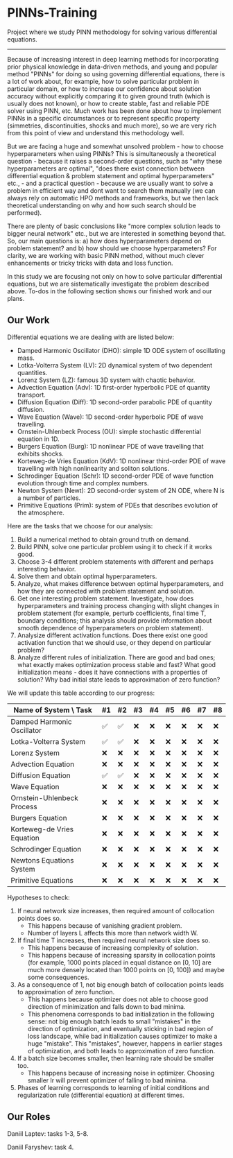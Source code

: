 # PINNs-Training
Project where we study PINN methodology for solving various differential equations.

---

Because of increasing interest in deep learning methods for incorporating prior physical knowledge in data-driven methods, and young and popular method "PINNs" for doing so using governing differential equations, there is a lot of work about, for example, how to solve particular problem in particular domain, or how to increase our confidence about solution accuracy without explicitly comparing it to given ground truth (which is usually does not known), or how to create stable, fast and reliable PDE solver using PINN, etc. Much work has been done about how to implement PINNs in a specific circumstances or to represent specific property (simmetries, discontinuities, shocks and much more), so we are very rich from this point of view and understand this methodology well.

But we are facing a huge and somewhat unsolved problem - how to choose hyperparameters when using PINNs? This is simultaneously a theoretical question - because it raises a second-order questions, such as "why these hyperparameters are optimal", "does there exist connection between differential equation & problem statement and optimal hyperparameters" etc., - and a practical question - because we are usually want to solve a problem in efficient way and dont want to search them manually (we can always rely on automatic HPO methods and frameworks, but we then lack theoretical understanding on why and how such search should be performed).

There are plenty of basic conclusions like "more complex solution leads to bigger neural network" etc., but we are interested in something beyond that. So, our main questions is: a) how does hyperparameters depend on problem statement? and b) how should we choose hyperparameters? For clarity, we are working with basic PINN method, without much clever enhancements or tricky tricks with data and loss function. 

In this study we are focusing not only on how to solve particular differential equations, but we are sistematically investigate the problem described above. To-dos in the following section shows our finished work and our plans.

## Our Work

Differential equations we are dealing with are listed below:

- Damped Harmonic Oscillator (DHO): simple 1D ODE system of oscillating mass.
- Lotka-Volterra System (LV): 2D dynamical system of two dependent quantities.
- Lorenz System (LZ): famous 3D system with chaotic behavior.
- Advection Equation (Adv): 1D first-order hyperbolic PDE of quantity transport.
- Diffusion Equation (Diff): 1D second-order parabolic PDE of quantity diffusion.
- Wave Equation (Wave): 1D second-order hyperbolic PDE of wave travelling.
- Ornstein-Uhlenbeck Process (OU): simple stochastic differential equation in 1D.
- Burgers Equation (Burg): 1D nonlinear PDE of wave travelling that exhibits shocks.
- Korteweg-de Vries Equation (KdV): 1D nonlinear third-order PDE of wave travelling with high nonlinearity and soliton solutions.
- Schrodinger Equation (Schr): 1D second-order PDE of wave function evolution through time and complex numbers.
- Newton System (Newt): 2D second-order system of 2N ODE, where N is a number of particles.
- Primitive Equations (Prim): system of PDEs that describes evolution of the atmosphere.

Here are the tasks that we choose for our analysis:

1. Build a numerical method to obtain ground truth on demand.
2. Build PINN, solve one particular problem using it to check if it works good.
3. Choose 3-4 different problem statements with different and perhaps interesting behavior.
4. Solve them and obtain optimal hyperparameters.
5. Analyze, what makes difference between optimal hyperparameters, and how they are connected with problem statement and solution.
6. Get one interesting problem statement. Investigate, how does hyperparameters and training process changing with slight changes in problem statement (for example, perturb coefficients, final time T, boundary conditions; this analysis should provide information about smooth dependence of hyperparameters on problem statement).
7. Analysize different activation functions. Does there exist one good activation function that we should use, or they depend on particular problem?
8. Analyze different rules of initialization. There are good and bad ones; what exactly makes optimization process stable and fast? What good initialization means - does it have connections with a properties of solution? Why bad initial state leads to approximation of zero function?

We will update this table according to our progress:

| Name of System \ Task | #1 | #2 | #3 | #4 | #5 | #6 | #7 | #8 |
|---|---|---|---|---|---|---|---|---|
| Damped Harmonic Oscillator | ✅ | ✅ | ❌ | ❌ | ❌ | ❌ | ❌ | ❌ |
| Lotka-Volterra System | ✅ | ✅ | ❌ | ❌ | ❌ | ❌ | ❌ | ❌ |
| Lorenz System | ❌ | ❌ | ❌ | ❌ | ❌ | ❌ | ❌ | ❌ |
| Advection Equation | ❌ | ❌ | ❌ | ❌ | ❌ | ❌ | ❌ | ❌ |
| Diffusion Equation | ✅ | ✅ | ❌ | ❌ | ❌ | ❌ | ❌ | ❌ |
| Wave Equation | ❌ | ❌ | ❌ | ❌ | ❌ | ❌ | ❌ | ❌ |
| Ornstein-Uhlenbeck Process | ❌ | ❌ | ❌ | ❌ | ❌ | ❌ | ❌ | ❌ |
| Burgers Equation | ❌ | ❌ | ❌ | ❌ | ❌ | ❌ | ❌ | ❌ |
| Korteweg-de Vries Equation | ❌ | ❌ | ❌ | ❌ | ❌ | ❌ | ❌ | ❌ |
| Schrodinger Equation | ❌ | ❌ | ❌ | ❌ | ❌ | ❌ | ❌ | ❌ |
| Newtons Equations System | ❌ | ❌ | ❌ | ❌ | ❌ | ❌ | ❌ | ❌ |
| Primitive Equations | ❌ | ❌ | ❌ | ❌ | ❌ | ❌ | ❌ | ❌ |

Hypotheses to check:

1. If neural network size increases, then required amount of collocation points does so.
   - This happens because of vanishing gradient problem.
   - Number of layers L affects this more than network width W.
2. If final time T increases, then required neural network size does so.
   - This happens because of increasing complexity of solution.
   - This happens because of increasing sparsity in collocation points (for example, 1000 points placed in equal distance on [0, 10] are much more densely located than 1000 points on [0, 100]) and maybe some consequences.
3. As a consequence of 1, not big enough batch of collocation points leads to approximation of zero function.
   - This happens because optimizer does not able to choose good direction of minimization and falls down to bad minima.
   - This phenomena corresponds to bad initialization in the following sense: not big enough batch leads to small "mistakes" in the direction of optimization, and eventually sticking in bad region of loss landscape, while bad initialization causes optimizer to make a huge "mistake". This "mistakes", however, happens in earlier stages of optimization, and both leads to approximation of zero function.
4. If a batch size becomes smaller, then learning rate should be smaller too.
   - This happens because of increasing noise in optimizer. Choosing smaller lr will prevent optimizer of falling to bad minima.
5. Phases of learning corresponds to learning of initial conditions and regularization rule (differential equation) at different times.

## Our Roles

Daniil Laptev: tasks 1-3, 5-8.

Daniil Faryshev: task 4.